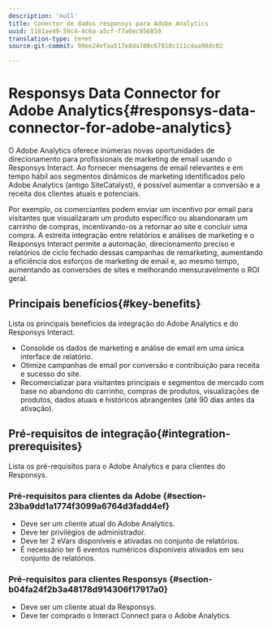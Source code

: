 ```yaml
---
description: 'null'
title: Conector de dados responsys para Adobe Analytics
uuid: 1181ae49-59c4-4c6a-a5cf-f7a0ec956850
translation-type: tm+mt
source-git-commit: 99ee24efaa517e8da700c67818c111c4aa90dc02

---
```



# Responsys Data Connector for Adobe Analytics{#responsys-data-connector-for-adobe-analytics}

O Adobe Analytics oferece inúmeras novas oportunidades de direcionamento para profissionais de marketing de email usando o Responsys Interact. Ao fornecer mensagens de email relevantes e em tempo hábil aos segmentos dinâmicos de marketing identificados pelo Adobe Analytics (antigo SiteCatalyst), é possível aumentar a conversão e a receita dos clientes atuais e potenciais.

Por exemplo, os comerciantes podem enviar um incentivo por email para visitantes que visualizaram um produto específico ou abandonaram um carrinho de compras, incentivando-os a retornar ao site e concluir uma compra. A estreita integração entre relatórios e análises de marketing e o Responsys Interact permite a automação, direcionamento preciso e relatórios de ciclo fechado dessas campanhas de remarketing, aumentando a eficiência dos esforços de marketing de email e, ao mesmo tempo, aumentando as conversões de sites e melhorando mensuravelmente o ROI geral.

## Principais benefícios{#key-benefits}

Lista os principais benefícios da integração do Adobe Analytics e do Responsys Interact.

* Consolide os dados de marketing e análise de email em uma única interface de relatório.
* Otimize campanhas de email por conversão e contribuição para receita e sucesso do site.
* Recomercializar para visitantes principais e segmentos de mercado com base no abandono do carrinho, compras de produtos, visualizações de produtos, dados atuais e históricos abrangentes (até 90 dias antes da ativação).

## Pré-requisitos de integração{#integration-prerequisites}

Lista os pré-requisitos para o Adobe Analytics e para clientes do Responsys.

### Pré-requisitos para clientes da Adobe {#section-23ba9dd1a1774f3099a6764d3fadd4ef}

* Deve ser um cliente atual do Adobe Analytics.
* Deve ter privilégios de administrador.
* Deve ter 2 eVars disponíveis e ativadas no conjunto de relatórios.
* É necessário ter 6 eventos numéricos disponíveis ativados em seu conjunto de relatórios.

### Pré-requisitos para clientes Responsys {#section-b04fa24f2b3a48178d914306f17917a0}

* Deve ser um cliente atual da Responsys.
* Deve ter comprado o Interact Connect para o Adobe Analytics.
